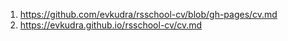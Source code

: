 1. https://github.com/evkudra/rsschool-cv/blob/gh-pages/cv.md
2. https://evkudra.github.io/rsschool-cv/cv.md
